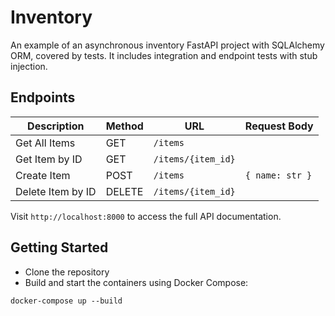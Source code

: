 # Inventory
An example of an asynchronous inventory FastAPI project with SQLAlchemy ORM, covered by tests. It includes integration and endpoint tests with stub injection.

## Endpoints
| Description       | Method | URL                | Request Body    |
|-------------------|--------|--------------------|-----------------|
| Get All Items     | GET    | `/items`           |                 |
| Get Item by ID    | GET    | `/items/{item_id}` |                 |
| Create Item       | POST   | `/items`           | `{ name: str }` |
| Delete Item by ID | DELETE | `/items/{item_id}` |                 |
Visit `http://localhost:8000` to access the full API documentation.

## Getting Started
- Clone the repository
- Build and start the containers using Docker Compose:
```
docker-compose up --build
```
